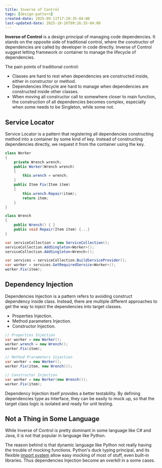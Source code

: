 ```yaml
---
title: Inverse of Control
tags: [design-pattern]
created-date: 2025-09-11T17:29:35-04:00
last-updated-date: 2025-10-26T09:26:35-04:00
---
```


**Inverse of Control** is a design principal of managing code dependencies. It stands on the opposite side of traditional control, where the constructor of dependencies are called by developer in code directly. Inverse of Control suggest letting framework or container to manage the lifecycle of dependencies.

The pain points of traditional control:

- Classes are hard to rest when dependencies are constructed inside, either in constructor or method.
- Dependencies lifecycle are hard to manage when dependencies are constructed inside other classes.
- When moving all constructor call to somewhere closer to main function, the construction of all dependencies becomes complex, especially when some needs to be Singleton, while some not.

## Service Locator

Service Locator is a pattern that registering all dependencies constructing method into a container by some kind of key. Instead of constructing dependencies directly, we request it from the container using the key.

``` C#
class Worker
{
    private Wrench wrench;
    public Worker(Wrench wrench)
    {
        this.wrench = wrench;
    }
    public Item Fix(Item item)
    {
        this.wrench.Repair(item);
        return item;
    }
}

class Wrench
{
    public Wrench() { }
    public void Repair(Item item) {...}
}
```

``` C#
var serviceCollection = new ServiceCollection();
serviceCollection.AddSingleton<Worker>();
serviceCollection.AddSingleton<Wrench>();

var services = serviceCollection.BuildServiceProvider();
var worker = services.GetRequiredService<Worker>();
worker.Fix(item);
```

## Dependency Injection

Dependencies Injection is a pattern refers to avoiding construct dependency inside class. Instead, there are multiple different approaches to get the way to inject the dependencies into target classes.

- Properties Injection.
- Method parameters Injection.
- Constructor Injection.

``` C#
// Properties Injection
var worker = new Worker();
worker.wrench = new Wrench();
worker.Fix(item);

// Method Prarameters Injection
var worker = new Worker();
worker.Fix(item, new Wrench());

// Constructor Injection
var worker = new Worker(new Wrench());
worker.Fix(item);
```

Dependency Injection itself provides a better testability. By defining dependencies type as Interface, they can be easily to mock up, so that the target class logic is isolated and ready for unit testing.

## Not a Thing in Some Language

While Inverse of Control is pretty dominant in some language like C# and Java, it is not that popular in language like Python.

The reason behind is that dynamic language like Python not really having the trouble of mocking functions. Python's duck typing principal, and its flexible [import system](note/by/developer/python_import_system.md) allow easy mocking of most of stuff, even built-in libraries. Thus dependencies Injection become an overkill in a some cases.
